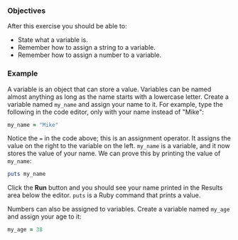 <!-- { ids:[54], language:'Ruby', type:'workshop', order: 0, name:'Variables', description:'Learn what a variable is, and how to assign a value to a variable.' } -->

### Objectives

After this exercise you should be able to:

- State what a variable is.
- Remember how to assign a string to a variable.
- Remember how to assign a number to a variable.

### Example

A variable is an object that can store a value. Variables can be named almost anything as long as the name starts with a lowercase letter. Create a variable named `my_name` and assign your name to it. For example, type the following in the code editor, only with your name instead of "Mike":

```ruby
my_name = "Mike"
```

Notice the `=` in the code above; this is an assignment operator. It assigns the value on the right to the variable on the left. `my_name` is a variable, and it now stores the value of your name. We can prove this by printing the value of `my_name`:

```ruby
puts my_name
```

Click the **Run** button and you should see your name printed in the Results area below the editor. `puts` is a Ruby command that prints a value.

Numbers can also be assigned to variables. Create a variable named `my_age` and assign your age to it:

```ruby
my_age = 38
```
